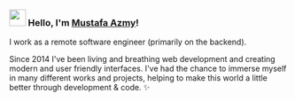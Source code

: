 ### <img src="https://media.giphy.com/media/hvRJCLFzcasrR4ia7z/giphy.gif" width="30px"> Hello, I'm [Mustafa Azmy](https://www.mustafaazmy.com/)!

I work as a remote software engineer (primarily on the backend).

Since 2014 I've been living and breathing web development and creating modern and user friendly interfaces. I've had the chance to immerse myself in many different works and projects, helping to make this world a little better through development & code. ✨
